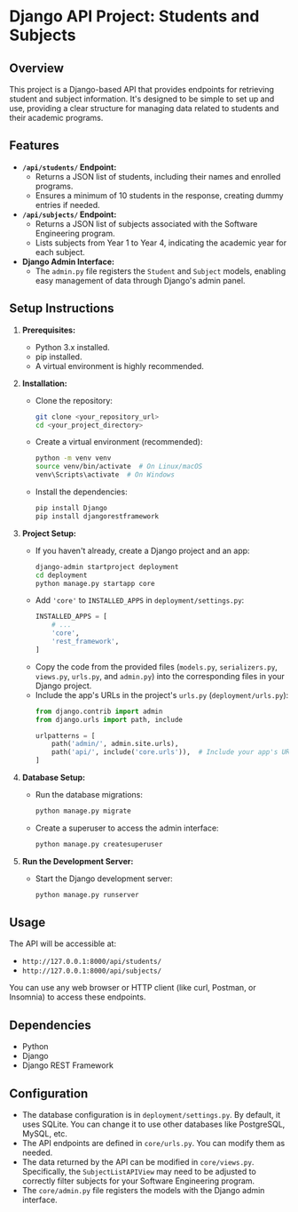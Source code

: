 # Django API Project: Students and Subjects

## Overview

This project is a Django-based API that provides endpoints for retrieving student and subject information. It's designed to be simple to set up and use, providing a clear structure for managing data related to students and their academic programs.

## Features

* **`/api/students/` Endpoint:**
    * Returns a JSON list of students, including their names and enrolled programs.
    * Ensures a minimum of 10 students in the response, creating dummy entries if needed.
* **`/api/subjects/` Endpoint:**
    * Returns a JSON list of subjects associated with the Software Engineering program.
    * Lists subjects from Year 1 to Year 4, indicating the academic year for each subject.
* **Django Admin Interface:**
    * The `admin.py` file registers the `Student` and `Subject` models, enabling easy management of data through Django's admin panel.

## Setup Instructions

1.  **Prerequisites:**
    * Python 3.x installed.
    * pip installed.
    * A virtual environment is highly recommended.

2.  **Installation:**
    * Clone the repository:
        ```bash
        git clone <your_repository_url>
        cd <your_project_directory>
        ```
    * Create a virtual environment (recommended):
        ```bash
        python -m venv venv
        source venv/bin/activate  # On Linux/macOS
        venv\Scripts\activate  # On Windows
        ```
    * Install the dependencies:
        ```bash
        pip install Django
        pip install djangorestframework
        ```

3.  **Project Setup:**
    * If you haven't already, create a Django project and an app:
        ```bash
        django-admin startproject deployment
        cd deployment
        python manage.py startapp core
        ```
    * Add `'core'` to `INSTALLED_APPS` in `deployment/settings.py`:
        ```python
        INSTALLED_APPS = [
            # ...
            'core',
            'rest_framework',
        ]
        ```
    * Copy the code from the provided files (`models.py`, `serializers.py`, `views.py`, `urls.py`, and `admin.py`) into the corresponding files in your Django project.
    * Include the app's URLs in the project's `urls.py` (`deployment/urls.py`):
        ```python
        from django.contrib import admin
        from django.urls import path, include

        urlpatterns = [
            path('admin/', admin.site.urls),
            path('api/', include('core.urls')),  # Include your app's URLs here
        ]
        ```

4.  **Database Setup:**
    * Run the database migrations:
        ```bash
        python manage.py migrate
        ```
    * Create a superuser to access the admin interface:
        ```bash
        python manage.py createsuperuser
        ```

5.  **Run the Development Server:**
    * Start the Django development server:
        ```bash
        python manage.py runserver
        ```

## Usage

The API will be accessible at:

* `http://127.0.0.1:8000/api/students/`
* `http://127.0.0.1:8000/api/subjects/`

You can use any web browser or HTTP client (like curl, Postman, or Insomnia) to access these endpoints.

## Dependencies

* Python
* Django
* Django REST Framework

## Configuration

* The database configuration is in `deployment/settings.py`. By default, it uses SQLite. You can change it to use other databases like PostgreSQL, MySQL, etc.
* The API endpoints are defined in `core/urls.py`. You can modify them as needed.
* The data returned by the API can be modified in `core/views.py`.  Specifically, the `SubjectListAPIView` may need to be adjusted to correctly filter subjects for your Software Engineering program.
* The `core/admin.py` file registers the models with the Django admin interface.
